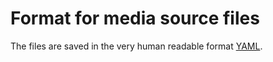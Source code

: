 # Format for media source files

The files are saved in the very human readable format [YAML](https://en.wikipedia.org/wiki/YAML).